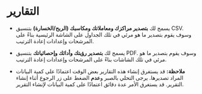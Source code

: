 # **التقارير**

- يسمح لك **بتصدير مراكزك ومعاملاتك ومكاسبك (الربح/الخسارة)** بتنسيق CSV. وسوف يقوم بتصدير ما هو مرئي في تلك الجداول على الشاشة الرئيسية بناءً على المرشحات وإعدادات إعادة الترتيب.
- يسمح لك **بتصدير رؤيتك وأدائك وإحصائياتك** بتنسيق PDF. وسوف يقوم بتصدير ما هو مرئي في تلك الشاشات بناءً على المرشحات وإعدادات إعادة الترتيب.

- **ملاحظة:** قد يستغرق إنشاء هذه التقارير بعض الوقت اعتمادًا على كمية البيانات المراد تصديرها. يرجى التحلي بالصبر و**عدم** الضغط على زر الرجوع أثناء إنشاء التقرير.
قد يستغرق الأمر عدة دقائق اعتمادًا على كمية البيانات لإنشاء التقرير.
